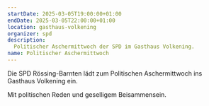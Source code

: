 ```yaml
---
startDate: 2025-03-05T19:00:00+01:00
endDate: 2025-03-05T22:00:00+01:00
location: gasthaus-volkening
organizer: spd
description:
  Politischer Aschermittwoch der SPD im Gasthaus Volkening.
name: Politischer Aschermittwoch
---
```


Die SPD Rössing-Barnten lädt zum Politischen Aschermittwoch ins Gasthaus Volkening ein.

Mit politischen Reden und geselligem Beisammensein.